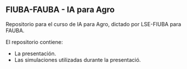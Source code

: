 
## FIUBA-FAUBA - IA para Agro

Repositorio para el curso de IA para Agro, dictado por LSE-FIUBA para FAUBA.

El repositorio contiene:
- La presentación.
- Las simulaciones utilizadas durante la presentació.

